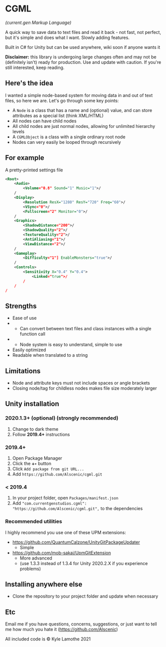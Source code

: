 # CGML
*(current.gen Markup Language)*

A quick way to save data to text files and read it back - not fast, not perfect, but it's simple and does what I want. Slowly adding features.

Built in C# for Unity but can be used anywhere, wiki soon if anyone wants it

**Disclaimer:** this library is undergoing large changes often and may not be (definitely isn't) ready for production. Use and update with caution. If you're still interested, keep reading.

## Here's the idea
I wanted a simple node-based system for moving data in and out of text files, so here we are. Let's go through some key points:
- A `Node` is a class that has a name and (optional) value, and can store attributes as a special list (think XML/HTML)
- All nodes can have child nodes
- All child nodes are just normal nodes, allowing for unlimited hierarchy levels
- A `CGMLObject` is a class with a single ordinary root node
- Nodes can very easily be looped through recursively

## For example
A pretty-printed settings file
```xml
<Root>
	<Audio>
		<Volume="0.8" Sound="1" Music="1">/
	/
	<Display>
		<Resolution ResX="1280" ResY="720" Freq="60">/
		<VSync="0">/
		<Fullscreen="2" Monitor="0">/
	/
	<Graphics>
		<ShadowDistance="200">/
		<ShadowQuality="2">/
		<TextureQuality="2">/
		<AntiAliasing="1">/
		<ViewDistance="2">/
	/
	<Gameplay>
		<Difficulty="1"] EnableMonsters="true">/
	/
	<Controls>
		<Sensitivity X="0.4" Y="0.4">
			<Linked="true">/
		/
	/
/
```

## Strengths
- Ease of use
- - Can convert between text files and class instances with a single function call
- - Node system is easy to understand, simple to use
- Easily optimized
- Readable when translated to a string

## Limitations
- Node and attribute keys must not include spaces or angle brackets
- Closing node/tag for childless nodes makes file size moderately larger

## Unity installation
### 2020.1.3+ (optional) (strongly recommended)
1. Change to dark theme
2. Follow **2019.4+** instructions

### 2019.4+
1. Open Package Manager
2. Click the `➕▾` button
3. Click `Add package from git URL...`
4. Add `https://github.com/Alscenic/cgml.git`

### < 2019.4
1. In your project folder, open `Packages/manifest.json`
2. Add `"com.currentgenstudios.cgml": "https://github.com/Alscenic/cgml.git",` to the dependencies

### Recommended utilities
I highly recommend you use one of these UPM extensions:
- https://github.com/QuantumCalzone/UnityGitPackageUpdater
  - Simple
- https://github.com/mob-sakai/UpmGitExtension
  - More advanced
  - (use 1.3.3 instead of 1.3.4 for Unity 2020.2.X if you experience problems)

## Installing anywhere else
- Clone the repository to your project folder and update when necessary

## Etc
Email me if you have questions, concerns, suggestions, or just want to tell me how much you hate it (https://github.com/Alscenic)

All included code is © Kyle Lamothe 2021

